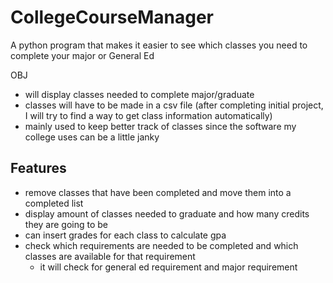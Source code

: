# CollegeCourseManager
A python program that makes it easier to see which classes you need to complete your major or General Ed

OBJ

- will display classes needed to complete major/graduate
- classes will have to be made in a csv file (after completing initial project, I will try to find a way to get class information automatically)
- mainly used to keep better track of classes since the software my college uses can be a little janky
  
## Features
  
- remove classes that have been completed and move them into a completed list
- display amount of classes needed to graduate and how many credits they are going to be
- can insert grades for each class to calculate gpa
- check which requirements are needed to be completed and which classes are available for that requirement
  - it will check for general ed requirement and major requirement
